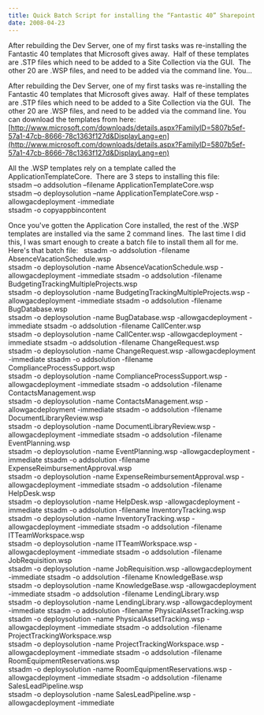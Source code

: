 ```yaml
---
title: Quick Batch Script for installing the “Fantastic 40” Sharepoint Templates
date: 2008-04-23
---
```


After rebuilding the Dev Server, one of my first tasks was re-installing the Fantastic 40 templates that Microsoft gives away.  Half of these templates are .STP files which need to be added to a Site Collection via the GUI.  The other 20 are .WSP files, and need to be added via the command line. You…


<!-- end -->


After rebuilding the Dev Server, one of my first tasks was re-installing  the Fantastic 40 templates that Microsoft gives away.  Half of these  templates are .STP files which need to be added to a Site Collection via the  GUI.  The other 20 are .WSP files, and need to be added via the command  line.
You can download the templates from here: [http://www.microsoft.com/downloads/details.aspx?FamilyID=5807b5ef-57a1-47cb-8666-78c1363f127d&DisplayLang=en](http://www.microsoft.com/downloads/details.aspx?FamilyID=5807b5ef-57a1-47cb-8666-78c1363f127d&DisplayLang=en)

All the .WSP templates rely on a template called the ApplicationTemplateCore.  There are 3 steps to installing this file:  
stsadm –o addsolution –filename ApplicationTemplateCore.wsp  
stsadm –o deploysolution –name ApplicationTemplateCore.wsp -allowgacdeployment -immediate  
 stsadm -o copyappbincontent


Once you've gotten the Application Core installed, the rest of the .WSP  templates are installed via the same 2 command lines.  The last time I did this,  I was smart enough to create a batch file to install them all for me.
 
Here's that batch file:
 
stsadm -o addsolution -filename AbsenceVacationSchedule.wsp  
stsadm -o  deploysolution -name AbsenceVacationSchedule.wsp -allowgacdeployment  -immediate
stsadm -o addsolution -filename  BudgetingTrackingMultipleProjects.wsp  
stsadm -o deploysolution -name  BudgetingTrackingMultipleProjects.wsp -allowgacdeployment -immediate
stsadm -o addsolution -filename BugDatabase.wsp  
stsadm -o deploysolution  -name BugDatabase.wsp -allowgacdeployment -immediate
stsadm -o addsolution -filename CallCenter.wsp  
stsadm -o deploysolution  -name CallCenter.wsp -allowgacdeployment -immediate
stsadm -o addsolution -filename ChangeRequest.wsp  
stsadm -o  deploysolution -name ChangeRequest.wsp -allowgacdeployment -immediate
stsadm -o addsolution -filename ComplianceProcessSupport.wsp  
stsadm -o  deploysolution -name ComplianceProcessSupport.wsp -allowgacdeployment  -immediate
stsadm -o addsolution -filename ContactsManagement.wsp  
stsadm -o  deploysolution -name ContactsManagement.wsp -allowgacdeployment -immediate
stsadm -o addsolution -filename DocumentLibraryReview.wsp  
stsadm -o  deploysolution -name DocumentLibraryReview.wsp -allowgacdeployment  -immediate
stsadm -o addsolution -filename EventPlanning.wsp  
stsadm -o  deploysolution -name EventPlanning.wsp -allowgacdeployment -immediate
stsadm -o addsolution -filename ExpenseReimbursementApproval.wsp  
stsadm  -o deploysolution -name ExpenseReimbursementApproval.wsp -allowgacdeployment  -immediate
stsadm -o addsolution -filename HelpDesk.wsp  
stsadm -o deploysolution  -name HelpDesk.wsp -allowgacdeployment -immediate
stsadm -o addsolution -filename InventoryTracking.wsp  
stsadm -o  deploysolution -name InventoryTracking.wsp -allowgacdeployment -immediate
stsadm -o addsolution -filename ITTeamWorkspace.wsp  
stsadm -o  deploysolution -name ITTeamWorkspace.wsp -allowgacdeployment -immediate
stsadm -o addsolution -filename JobRequisition.wsp  
stsadm -o  deploysolution -name JobRequisition.wsp -allowgacdeployment -immediate
stsadm -o addsolution -filename KnowledgeBase.wsp  
stsadm -o  deploysolution -name KnowledgeBase.wsp -allowgacdeployment -immediate
stsadm -o addsolution -filename LendingLibrary.wsp  
stsadm -o  deploysolution -name LendingLibrary.wsp -allowgacdeployment -immediate
stsadm -o addsolution -filename PhysicalAssetTracking.wsp  
stsadm -o  deploysolution -name PhysicalAssetTracking.wsp -allowgacdeployment  -immediate
stsadm -o addsolution -filename ProjectTrackingWorkspace.wsp  
stsadm -o  deploysolution -name ProjectTrackingWorkspace.wsp -allowgacdeployment  -immediate
stsadm -o addsolution -filename RoomEquipmentReservations.wsp  
stsadm -o  deploysolution -name RoomEquipmentReservations.wsp -allowgacdeployment  -immediate
stsadm -o addsolution -filename SalesLeadPipeline.wsp  
stsadm -o  deploysolution -name SalesLeadPipeline.wsp -allowgacdeployment -immediate

